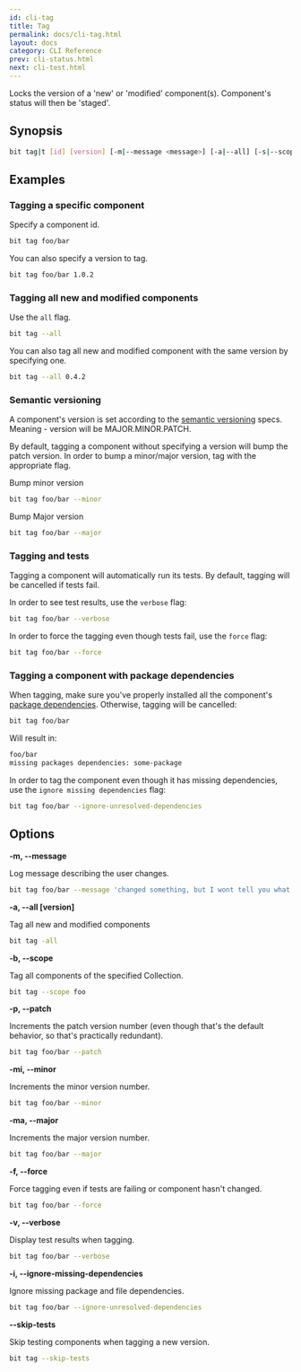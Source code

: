 ```yaml
---
id: cli-tag
title: Tag
permalink: docs/cli-tag.html
layout: docs
category: CLI Reference
prev: cli-status.html
next: cli-test.html
---
```

Locks the version of a 'new' or 'modified' component(s). Component's status will then be 'staged'.

## Synopsis

```bash
bit tag|t [id] [version] [-m|--message <message>] [-a|--all] [-s|--scope <collection-name>] [-p|--patch] [-mi|--minor] [-ma|--major] [-f|--force] [-v|--verbose] [-i|--ignore-unresolved-dependencies] [--skip-tests]
```

## Examples

### Tagging a specific component

Specify a component id.

```bash
bit tag foo/bar
```

You can also specify a version to tag.

```bash
bit tag foo/bar 1.0.2
```

### Tagging all new and modified components

Use the `all` flag.

```bash
bit tag --all
```

You can also tag all new and modified component with the same version by specifying one.

```bash
bit tag --all 0.4.2
```

### Semantic versioning

A component's version is set according to the [semantic versioning](https://semver.org/) specs.
Meaning - version will be MAJOR.MINOR.PATCH.

By default, tagging a component without specifying a version will bump the patch version. In order to bump a minor/major version, tag with the appropriate flag.

Bump minor version

```bash
bit tag foo/bar --minor
```

Bump Major version

```bash
bit tag foo/bar --major
```

### Tagging and tests

Tagging a component will automatically run its tests. By default, tagging will be cancelled if tests fail.

In order to see test results, use the `verbose` flag:

```bash
bit tag foo/bar --verbose
```

In order to force the tagging even though tests fail, use the `force` flag:

```bash
bit tag foo/bar --force
```

### Tagging a component with package dependencies

When tagging, make sure you've properly installed all the component's [package dependencies](/docs/how-dependency-management.html). Otherwise, tagging will be cancelled:

```bash
bit tag foo/bar
```

Will result in:

```bash
foo/bar
missing packages dependencies: some-package
```

In order to tag the component even though it has missing dependencies, use the `ignore missing dependencies` flag:

```bash
bit tag foo/bar --ignore-unresolved-dependencies
```

## Options

**-m, --message <message>**

Log message describing the user changes.

```bash
bit tag foo/bar --message 'changed something, but I wont tell you what...'
```

**-a, --all [version]**

Tag all new and modified components

```bash
bit tag -all
```

**-b, --scope <collection-name>**

Tag all components of the specified Collection.

```bash
bit tag --scope foo
```

**-p, --patch**

Increments the patch version number (even though that's the default behavior, so that's practically redundant).

```bash 
bit tag foo/bar --patch
```

**-mi, --minor**

Increments the minor version number.

```bash 
bit tag foo/bar --minor
```

**-ma, --major**

Increments the major version number.

```bash 
bit tag foo/bar --major
```

**-f, --force**

Force tagging even if tests are failing or component hasn't changed.

```bash
bit tag foo/bar --force
```

**-v, --verbose**

Display test results when tagging.

```bash
bit tag foo/bar --verbose
```

**-i, --ignore-missing-dependencies**

Ignore missing package and file dependencies.

```bash
bit tag foo/bar --ignore-unresolved-dependencies
```

**--skip-tests**

Skip testing components when tagging a new version.

```bash
bit tag --skip-tests
```